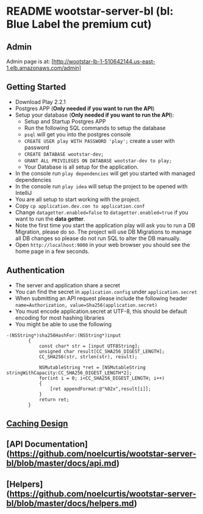 # README wootstar-server-bl (bl: Blue Label the premium cut)

## Admin
Admin page is at: [http://wootstar-lb-1-510642144.us-east-1.elb.amazonaws.com/admin]

## Getting Started
*	Download Play 2.2.1
*   Postgres APP (__Only needed if you want to run the API__)
* 	Setup your database (__Only needed if you want to run the API__):
	*	Setup and Startup Postgres APP
	*	Run the following SQL commands to setup the database
	*	`psql` will get you into the postgres console
	*	`CREATE USER play WITH PASSWORD 'play';` create a user with password
	*	`CREATE DATABASE wootstar-dev;`
	*	`GRANT ALL PRIVILEGES ON DATABASE wootstar-dev to play;`
	*	Your Database is all setup for the application.
*	In the console run `play dependencies` will get you started with managed dependencies
*	In the console run `play idea` will setup the project to be opened with IntelliJ
*	You are all setup to start working with the project.
*   Copy `cp application.dev.con to application.conf`
*   Change `datagetter.enabled=false` to `datagetter.enabled=true` if you want to run the __data getter__.
*	Note the first time you start the application play will ask you to run a DB Migration, please do so. The project will use DB Migrations to manage all DB changes so please do not run SQL to alter the DB manually.
*   Open `http://localhost:9000` in your web browser you should see the home page in a few seconds.

## Authentication
*   The server and application share a secret
*   You can find the secret in `application.config` under `application.secret`
*   When submitting an API request please include the following header `name=Authorization, value=Sha256(application.secret)`
*   You must encode application.secret at UTF-8, this should be default encoding for most hashing libraries
*   You might be able to use the following

``` objc
-(NSString*)sha256HashFor:(NSString*)input
        {
            const char* str = [input UTF8String];
            unsigned char result[CC_SHA256_DIGEST_LENGTH];
            CC_SHA256(str, strlen(str), result);

            NSMutableString *ret = [NSMutableString stringWithCapacity:CC_SHA256_DIGEST_LENGTH*2];
            for(int i = 0; i<CC_SHA256_DIGEST_LENGTH; i++)
            {
                [ret appendFormat:@"%02x",result[i]];
            }
            return ret;
        }
```


## [Caching Design](https://github.com/noelcurtis/wootstar-server-bl/blob/master/docs/caching.md)

## [API Documentation] (https://github.com/noelcurtis/wootstar-server-bl/blob/master/docs/api.md)

## [Helpers] (https://github.com/noelcurtis/wootstar-server-bl/blob/master/docs/helpers.md)




